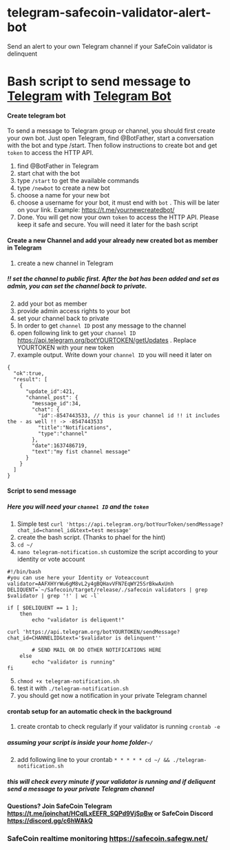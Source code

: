 # telegram-safecoin-validator-alert-bot
Send an alert to your own Telegram channel if your SafeCoin validator is delinquent
# Bash script to send message to [Telegram](https://web.telegram.org/) with [Telegram Bot](https://core.telegram.org/bots/api)
#### Create telegram bot

To send a message to Telegram group or channel, you should first create your own bot. Just open Telegram, find @BotFather, start a conversation with the bot and type /start. Then follow instructions to create bot and get ```token``` to access the HTTP API. 
1.  find @BotFather in Telegram
2.  start chat with the bot
3.  type ```/start``` to get the available commands
4.  type ```/newbot``` to create a new bot
5.  choose a name for your new bot
6.  choose a username for your bot, it must end with ```bot``` . This will be later on your link. Example: https://t.me/yournewcreatedbot/
7.  Done. You will get now your own ```token``` to access the HTTP API. Please keep it safe and secure. You will need it later for the bash script
#### Create a new Channel and add your already new created bot as member in Telegram
1.  create a new channel in Telegram
##### !! set the channel to public first. After the bot has been added and set as admin, you can set the channel back to private.
2.  add your bot as member
3.  provide admin access rights to your bot
4.  set your channel back to private
5.  In order to get ```channel ID``` post any message to the channel
6.  open following link to get your ```channel ID``` https://api.telegram.org/botYOURTOKEN/getUpdates . Replace YOURTOKEN with your new token
7.  example output. Write down your ```channel ID``` you will need it later on

```
{
  "ok":true,
  "result": [
    {
      "update_id":421,
      "channel_post": {
        "message_id":34,
        "chat": {
          "id":-8547443533, // this is your channel id !! it includes the - as well !! -> -8547443533
          "title":"Notifications",
          "type":"channel"
        },
        "date":1637486719,
        "text":"my fist channel message"
      }
    }
  ]
}
```

#### Script to send message
##### Here you will need your ```channel ID``` and the ```token``` 
1. Simple test ```curl 'https://api.telegram.org/botYourToken/sendMessage?chat_id=channel_id&text=test message'```
2. create the bash script. (Thanks to phael for the hint)
3. ```cd ~/```
4. ```nano telegram-notification.sh``` customize the script according to your identity or vote account
```
#!/bin/bash
#you can use here your Identity or Voteaccount
validator=AAFXHYrWu6gM8vL2y4gBQHavVFN7EqWY25SrBkwAxUnh
DELIQUENT=`~/Safecoin/target/release/./safecoin validators | grep $validator | grep '!' | wc -l`

if [ $DELIQUENT == 1 ];
    then
        echo "validator is deliquent!"

curl 'https://api.telegram.org/botYOURTOKEN/sendMessage?chat_id=CHANNELID&text='$validator is delinquent''

        # SEND MAIL OR DO OTHER NOTIFICATIONS HERE
    else
        echo "validator is running"
fi
```
5.  ```chmod +x telegram-notification.sh```
6.  test it with ```./telegram-notification.sh```
7.  you should get now a notification in your private Telegram channel

#### crontab setup for an automatic check in the background 
1.  create crontab to check regularly if your validator is running ```crontab -e```
##### assuming your script is inside your home folder```~/```
2.  add following line to your crontab ```* * * * * cd ~/ && ./telegram-notification.sh```
##### this will check every minute if your validator is running and if deliquent send a message to your private Telegram channel

#### Questions? Join SafeCoin Telegram https://t.me/joinchat/HCqlLxEEFR_SQPd9VjSpBw or SafeCoin Discord https://discord.gg/c6hWAkQ

### SafeCoin realtime monitoring https://safecoin.safegw.net/ 
